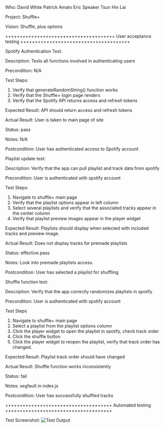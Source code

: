 Who:
David White
Patrick Amato
Eric Speaker
Tsun Hin Lai

Project:
Shuffle+

Vision:
Shuffle, plus options

++++++++++++++++++++++++++++++++++++++
User acceptance testing
++++++++++++++++++++++++++++++++++++++

Spotify Authentication Test:
  
Description:
  Tests all functions involved in authenticating users
  
Precondition:
  N/A
  
Test Steps:
  1. Verify that generateRandomString() function works
  2. Verify that the Shuffle+ login page renders
  3. Verify that the Spotify API returns access and refresh tokens
  
Expected Result:
  API should return access and refresh tokens
  
Actual Result:
  User is taken to main page of site
  
Status:
  pass
  
Notes:
  N/A
  
Postcondition:
  User has authenticated access to Spotify account
  
  
  
  
  
  
Playlist update test:
  
Description:
  Verify that the app can pull playlist and track data from spotify
  
Precondition:
  User is authenticated with spotify account
  
Test Steps:
  1. Navigate to shuffle+ main page
  2. Verify that the playlist options appear in left column
  3. Select several playlists and verify that the associated tracks appear in the center column
  4. Verify that playlist preview images appear in the player widget
  
Expected Result:
  Playlists should display when selected with included tracks and preview image.
  
Actual Result:
  Does not display tracks for premade playlists
  
Status:
  effective pass
  
Notes:
  Look into premade playlists access.
  
Postcondition:
  User has selected a playlist for shuffling
  
  
  
  
  
  
Shuffle function test:
  
Description:
  Verify that the app correctly randomizes playlists in spotify
  
Precondition:
  User is authenticated with spotify account
  
Test Steps
  1. Navigate to shuffle+ main page
  2. Select a playlist from the playlist options column
  3. Click the player widget to open the playlist in spotify, check track order
  4. Click the shuffle button
  5. Click the player widget to reopen the playlist, verify that track order has changed.
  
Expected Result:
  Playlist track order should have changed
  
Actual Result:
  Shuffle function works inconsistently
  
Status:
  fail
  
Notes:
  segfault in index.js
  
Postcondition:
  User has successfully shuffled tracks
  
  
+++++++++++++++++++++++++++++++++++++
Automated testing
+++++++++++++++++++++++++++++++++++++

Test Screenshot:
  ![Test Output](./img.jpg?raw=true "Title")
